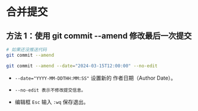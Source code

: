 # 合并提交
## 方法 1：使用 git commit --amend 修改最后一次提交
```bash
# 如果还没推送代码
git commit --amend

git commit --amend --date="2024-03-15T12:00:00" --no-edit
```
- `--date="YYYY-MM-DDTHH:MM:SS"` 设置新的 作者日期（Author Date）。

- `--no-edit 表示不修改提交信息。`

- 编辑框 `Esc` 输入 `:wq` 保存退出。
